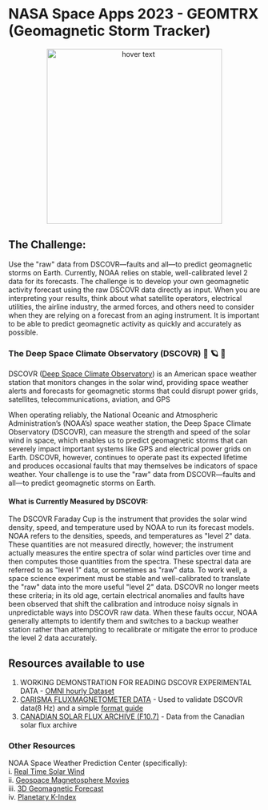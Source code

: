 # NASA Space Apps 2023 - GEOMTRX (Geomagnetic Storm Tracker)

<p align="center">
  <img src="https://github.com/jpmonteagudo28/NASA_SA23/blob/main/Space_Apps_Logo_White.png" width="350" title="hover text">
</p>


## The Challenge:  
Use the "raw" data from DSCOVR—faults and all—to predict geomagnetic storms on Earth. Currently, NOAA relies on stable, well-calibrated level 2 data for its forecasts. The challenge is to develop your own geomagnetic activity forecast using the raw DSCOVR data directly as input. When you are interpreting your results, think about what satellite operators, electrical utilities, the airline industry, the armed forces, and others need to consider when they are relying on a forecast from an aging instrument. It is important to be able to predict geomagnetic activity as quickly and accurately as possible.


### The Deep Space Climate Observatory (DSCOVR) 👾 🪐 🚀

DSCOVR ([Deep Space Climate Observatory](https://solarsystem.nasa.gov/missions/DSCOVR/in-depth/))  is an American space weather station that monitors changes in the solar wind, providing space weather alerts and forecasts for geomagnetic storms that could disrupt power grids, satellites, telecommunications, aviation, and GPS

When operating reliably, the National Oceanic and Atmospheric Administration’s (NOAA’s) space weather station, the Deep Space Climate Observatory (DSCOVR), can measure the strength and speed of the solar wind in space, which enables us to predict geomagnetic storms that can severely impact important systems like GPS and electrical power grids on Earth. DSCOVR, however, continues to operate past its expected lifetime and produces occasional faults that may themselves be indicators of space weather. Your challenge is to use the "raw" data from DSCOVR—faults and all—to predict geomagnetic storms on Earth.

#### What is Currently Measured by DSCOVR:

The DSCOVR Faraday Cup is the instrument that provides the solar wind density, speed, and temperature used by NOAA to run its forecast models. NOAA refers to the densities, speeds, and temperatures as "level 2" data. These quantities are not measured directly, however; the instrument actually measures the entire spectra of solar wind particles over time and then computes those quantities from the spectra. These spectral data are referred to as "level 1" data, or sometimes as "raw" data. 
To work well, a space science experiment must be stable and well-calibrated to translate the "raw" data into the more useful "level 2" data. DSCOVR no longer meets these criteria; in its old age, certain electrical anomalies and faults have been observed that shift the calibration and introduce noisy signals in unpredictable ways into DSCOVR raw data. When these faults occur, NOAA generally attempts to identify them and switches to a backup weather station rather than attempting to recalibrate or mitigate the error to produce the level 2 data accurately.  

## Resources available to use
 1. WORKING DEMONSTRATION FOR READING DSCOVR EXPERIMENTAL DATA - [OMNI hourly Dataset](https://hpde.io/NASA/NumericalData/OMNI/PT1H)
 2. [CARISMA FLUXMAGNETOMETER DATA](http://data.carisma.ca/FGM/) - Used to validate DSCOVR data(8 Hz) and a simple [format guide](https://www.carisma.ca/carisma-data/fgm-data-format)
 3. [CANADIAN SOLAR FLUX ARCHIVE (F10.7)](https://www.spaceweather.gc.ca/forecast-prevision/solar-solaire/solarflux/sx-5-en.php) - Data from the Canadian solar flux archive   

### Other Resources
NOAA Space Weather Prediction Center (specifically):  
     i. [Real Time Solar Wind](https://www.swpc.noaa.gov/products/real-time-solar-wind)  
     ii. [Geospace Magnetosphere Movies](https://www.swpc.noaa.gov/products/geospace-magnetosphere-movies)  
     iii. [3D Geomagnetic Forecast](https://www.swpc.noaa.gov/products/3-day-geomagnetic-forecast)  
     iv. [Planetary K-Index](https://www.swpc.noaa.gov/products/planetary-k-index)  
